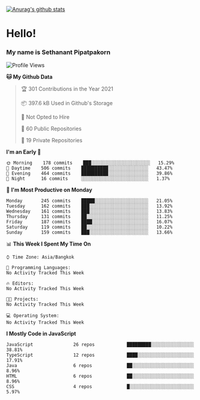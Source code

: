 [![Anurag's github stats](https://github-readme-stats.vercel.app/api?username=thetkpark&count_private=true&show_icons=true&theme=dracula)](https://github.com/anuraghazra/github-readme-stats)

# Hello!
### My name is Sethanant Pipatpakorn

<!--START_SECTION:waka-->
![Profile Views](http://img.shields.io/badge/Profile%20Views-2-blue)

**🐱 My Github Data** 

> 🏆 301 Contributions in the Year 2021
 > 
> 📦 397.6 kB Used in Github's Storage 
 > 
> 🚫 Not Opted to Hire
 > 
> 📜 60 Public Repositories 
 > 
> 🔑 19 Private Repositories  
 > 
**I'm an Early 🐤** 

```text
🌞 Morning    178 commits    ███░░░░░░░░░░░░░░░░░░░░░░   15.29% 
🌆 Daytime    506 commits    ██████████░░░░░░░░░░░░░░░   43.47% 
🌃 Evening    464 commits    ██████████░░░░░░░░░░░░░░░   39.86% 
🌙 Night      16 commits     ░░░░░░░░░░░░░░░░░░░░░░░░░   1.37%

```
📅 **I'm Most Productive on Monday** 

```text
Monday       245 commits    █████░░░░░░░░░░░░░░░░░░░░   21.05% 
Tuesday      162 commits    ███░░░░░░░░░░░░░░░░░░░░░░   13.92% 
Wednesday    161 commits    ███░░░░░░░░░░░░░░░░░░░░░░   13.83% 
Thursday     131 commits    ██░░░░░░░░░░░░░░░░░░░░░░░   11.25% 
Friday       187 commits    ████░░░░░░░░░░░░░░░░░░░░░   16.07% 
Saturday     119 commits    ██░░░░░░░░░░░░░░░░░░░░░░░   10.22% 
Sunday       159 commits    ███░░░░░░░░░░░░░░░░░░░░░░   13.66%

```


📊 **This Week I Spent My Time On** 

```text
⌚︎ Time Zone: Asia/Bangkok

💬 Programming Languages: 
No Activity Tracked This Week

🔥 Editors: 
No Activity Tracked This Week

🐱‍💻 Projects: 
No Activity Tracked This Week

💻 Operating System: 
No Activity Tracked This Week

```

**I Mostly Code in JavaScript** 

```text
JavaScript               26 repos            █████████░░░░░░░░░░░░░░░░   38.81% 
TypeScript               12 repos            ████░░░░░░░░░░░░░░░░░░░░░   17.91% 
Java                     6 repos             ██░░░░░░░░░░░░░░░░░░░░░░░   8.96% 
HTML                     6 repos             ██░░░░░░░░░░░░░░░░░░░░░░░   8.96% 
CSS                      4 repos             █░░░░░░░░░░░░░░░░░░░░░░░░   5.97%

```



<!--END_SECTION:waka-->

